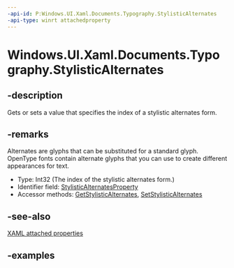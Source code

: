 ```yaml
---
-api-id: P:Windows.UI.Xaml.Documents.Typography.StylisticAlternates
-api-type: winrt attachedproperty
---
```


# Windows.UI.Xaml.Documents.Typography.StylisticAlternates

<!--
see GetStylisticAlternates, and SetStylisticAlternates
-->

## -description

Gets or sets a value that specifies the index of a stylistic alternates form.

## -remarks

Alternates are glyphs that can be substituted for a standard glyph. OpenType fonts contain alternate glyphs that you can use to create different appearances for text.

<ul><li>Type: Int32 (The index of the stylistic alternates form.)</li><li>Identifier field: <a href="/uwp/api/windows.ui.xaml.documents.typography.stylisticalternatesproperty">StylisticAlternatesProperty</a></li><li>Accessor methods: <a href="/uwp/api/windows.ui.xaml.documents.typography.getstylisticalternates">GetStylisticAlternates</a>, <a href="/uwp/api/windows.ui.xaml.documents.typography.setstylisticalternates">SetStylisticAlternates</a></li></ul>

## -see-also

[XAML attached properties](/windows/uwp/xaml-platform/attached-properties-overview)

## -examples



